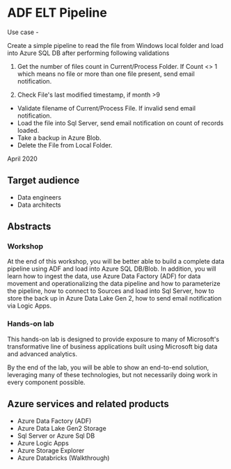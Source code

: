 # ADF ELT Pipeline

Use case -

Create a simple pipeline to read the file from Windows local folder and load into Azure SQL DB after performing following validations

1. Get the number of files count in Current/Process Folder. If Count <> 1 which means no file or more than one file present, send email notification.

2. Check File's last modified timestamp, if month >9
- Validate filename of Current/Process File. If invalid send email notification.
- Load the file into Sql Server, send email notification on count of records loaded.
- Take a backup in Azure Blob.
- Delete the File from Local Folder.


April 2020

## Target audience

- Data engineers
- Data architects

## Abstracts

### Workshop

At the end of this workshop, you will be better able to build a complete data pipeline using ADF and load into Azure SQL DB/Blob.
In addition, you will learn how to ingest the data, use Azure Data Factory (ADF) for data movement and operationalizing the data pipeline and how to parameterize the pipeline, how to connect to Sources and load into Sql Server, how to store the back up in Azure Data Lake Gen 2, how to send email notification via Logic Apps.


### Hands-on lab

This hands-on lab is designed to provide exposure to many of Microsoft's transformative line of business applications built using Microsoft big data and advanced analytics.

By the end of the lab, you will be able to show an end-to-end solution, leveraging many of these technologies, but not necessarily doing work in every component possible.

## Azure services and related products

- Azure Data Factory (ADF)
- Azure Data Lake Gen2 Storage
- Sql Server or Azure Sql DB
- Azure Logic Apps
- Azure Storage Explorer
- Azure Databricks (Walkthrough)
